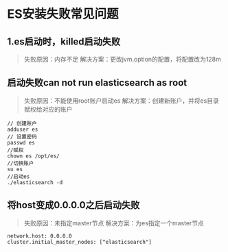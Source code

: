 # ES安装失败常见问题

## 1.es启动时，killed启动失败
> 失败原因：内存不足
> 解决方案：更改jvm.option的配置，将配置改为128m

## 启动失败can not run elasticsearch as root
> 失败原因：不能使用root账户启动es
> 解决方案：创建新账户，并将es目录赋权给对应的账户

``` 
// 创建账户
adduser es
// 设置密码
passwd es
//赋权
chown es /opt/es/
//切换账户
su es
//启动es
./elasticsearch -d
```

## 将host变成0.0.0.0之后启动失败
> 失败原因：未指定master节点
> 解决方案：为es指定一个master节点
```
network.host: 0.0.0.0
cluster.initial_master_nodes: ["elasticsearch"]

```
